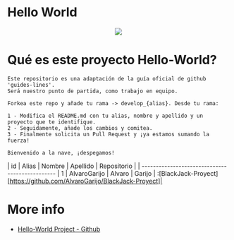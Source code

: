 # Hello World

<p align="center">
    <img src="https://codespaceacademy.com/wp-content/uploads/2021/02/logo-negro.png" >	
</p>


# Qué es este proyecto Hello-World?
```
Este repositorio es una adaptación de la guía oficial de github 'guides-lines'. 
Será nuestro punto de partida, como trabajo en equipo.

Forkea este repo y añade tu rama -> develop_{alias}. Desde tu rama:

1 - Modifica el README.md con tu alias, nombre y apellido y un proyecto que te identifique.
2 - Seguidamente, añade los cambios y comitea.
3 - Finalmente solicita un Pull Request y ¡ya estamos sumando la fuerza!

Bienvenido a la nave, ¡despegamos!
```

| id | Alias | Nombre | Apellido | Repositorio |
| -----------------------------------------------
| 1 | AlvaroGarijo | Alvaro | Garijo | :[BlackJack-Proyect]  [https://github.com/AlvaroGarijo/BlackJack-Proyect]|



# More info
  * [Hello-World Project - Github](https://guides.github.com/activities/hello-world/#commit)